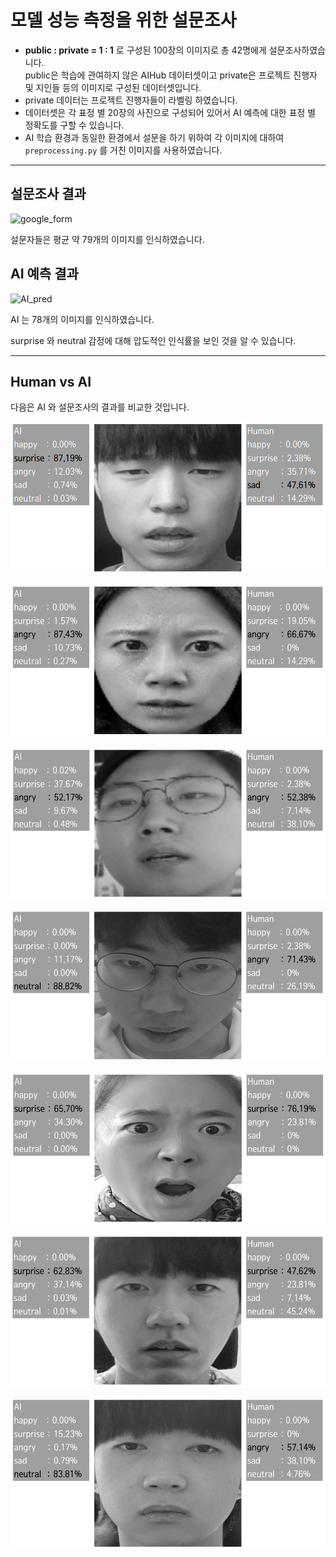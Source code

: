 # 모델 성능 측정을 위한 설문조사
- **public : private = 1 : 1** 로 구성된 100장의 이미지로 총 42명에게 설문조사하였습니다.  
public은 학습에 관여하지 않은 AIHub 데이터셋이고 private은 프로젝트 진행자 및 지인들 등의 이미지로 구성된 데이터셋입니다.
- private 데이터는 프로젝트 진행자들이 라벨링 하였습니다.
- 데이터셋은 각 표정 별 20장의 사진으로 구성되어 있어서 AI 예측에 대한 표정 별 정확도를 구할 수 있습니다.
- AI 학습 환경과 동일한 환경에서 설문을 하기 위하여 각 이미지에 대하여 `preprocessing.py` 를 거친 이미지를 사용하였습니다.

---
## 설문조사 결과
![google_form]()

설문자들은 평균 약 79개의 이미지를 인식하였습니다.

## AI 예측 결과
![AI_pred]()


AI 는 78개의 이미지를 인식하였습니다.

surprise 와 neutral 감정에 대해 압도적인 인식률을 보인 것을 알 수 있습니다.

---
## Human vs AI
다음은 AI 와 설문조사의 결과를 비교한 것입니다.

![1](https://github.com/FaceReview/facereview-ai/blob/master/img/1.PNG)

![2](https://github.com/FaceReview/facereview-ai/blob/master/img/2.PNG)

![3](https://github.com/FaceReview/facereview-ai/blob/master/img/3.PNG)

![4](https://github.com/FaceReview/facereview-ai/blob/master/img/4.PNG)

![5](https://github.com/FaceReview/facereview-ai/blob/master/img/5.PNG)

![6](https://github.com/FaceReview/facereview-ai/blob/master/img/6.PNG)

![7](https://github.com/FaceReview/facereview-ai/blob/master/img/7.PNG)
